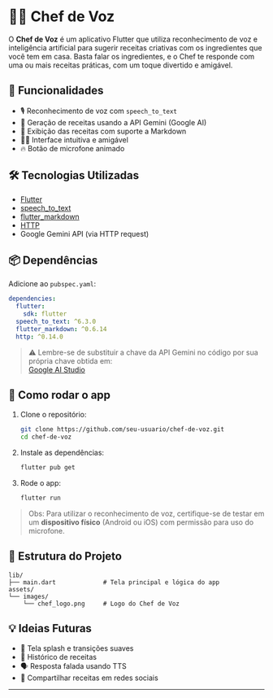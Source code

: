 # 👨‍🍳 Chef de Voz

O **Chef de Voz** é um aplicativo Flutter que utiliza reconhecimento de voz e inteligência artificial para sugerir receitas criativas com os ingredientes que você tem em casa. Basta falar os ingredientes, e o Chef te responde com uma ou mais receitas práticas, com um toque divertido e amigável.

## 🚀 Funcionalidades

- 🎙️ Reconhecimento de voz com `speech_to_text`
- 🤖 Geração de receitas usando a API Gemini (Google AI)
- 📄 Exibição das receitas com suporte a Markdown
- 🧑‍🍳 Interface intuitiva e amigável
- 🔥 Botão de microfone animado

## 🛠️ Tecnologias Utilizadas

- [Flutter](https://flutter.dev/)
- [speech_to_text](https://pub.dev/packages/speech_to_text)
- [flutter_markdown](https://pub.dev/packages/flutter_markdown)
- [HTTP](https://pub.dev/packages/http)
- Google Gemini API (via HTTP request)

## 📦 Dependências

Adicione ao `pubspec.yaml`:

```yaml
dependencies:
  flutter:
    sdk: flutter
  speech_to_text: ^6.3.0
  flutter_markdown: ^0.6.14
  http: ^0.14.0
```

> ⚠️ Lembre-se de substituir a chave da API Gemini no código por sua própria chave obtida em:  
> [Google AI Studio](https://makersuite.google.com/app)

## 📲 Como rodar o app

1. Clone o repositório:
   ```bash
   git clone https://github.com/seu-usuario/chef-de-voz.git
   cd chef-de-voz
   ```

2. Instale as dependências:
   ```bash
   flutter pub get
   ```

3. Rode o app:
   ```bash
   flutter run
   ```

> Obs: Para utilizar o reconhecimento de voz, certifique-se de testar em um **dispositivo físico** (Android ou iOS) com permissão para uso do microfone.

## 📁 Estrutura do Projeto

```
lib/
├── main.dart             # Tela principal e lógica do app
assets/
└── images/
    └── chef_logo.png     # Logo do Chef de Voz
```

## 💡 Ideias Futuras

- 🎨 Tela splash e transições suaves
- 🧾 Histórico de receitas
- 🗣️ Resposta falada usando TTS
- 📱 Compartilhar receitas em redes sociais

---
